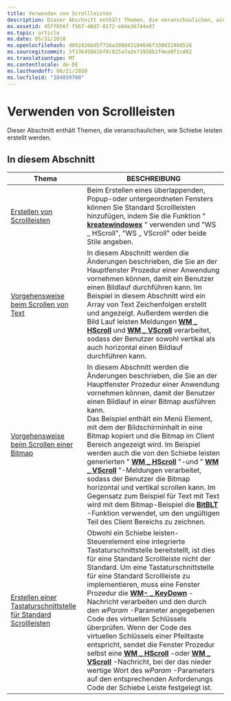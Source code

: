```yaml
---
title: Verwenden von Scrollleisten
description: Dieser Abschnitt enthält Themen, die veranschaulichen, wie Schiebe leisten erstellt werden.
ms.assetid: 45ffb56f-f567-40d7-8172-e64e26744ed7
ms.topic: article
ms.date: 05/31/2018
ms.openlocfilehash: d602426bd5f716a380d43104046f330d3240d516
ms.sourcegitcommit: 5f33645661bf8c825a7a2e73950b1f4ea0f1cd82
ms.translationtype: MT
ms.contentlocale: de-DE
ms.lasthandoff: 08/21/2020
ms.locfileid: "104039700"
---
```

# <a name="using-scroll-bars"></a>Verwenden von Scrollleisten

Dieser Abschnitt enthält Themen, die veranschaulichen, wie Schiebe leisten erstellt werden.

## <a name="in-this-section"></a>In diesem Abschnitt



| Thema                                                                                                                              | BESCHREIBUNG                                                                                                                                                                                                                                                                                                                                                                                                                                                                                                                                                                                                                                                    |
|------------------------------------------------------------------------------------------------------------------------------------|----------------------------------------------------------------------------------------------------------------------------------------------------------------------------------------------------------------------------------------------------------------------------------------------------------------------------------------------------------------------------------------------------------------------------------------------------------------------------------------------------------------------------------------------------------------------------------------------------------------------------------------------------------------|
| [Erstellen von Scrollleisten](create-scroll-bars.md)<br/>                                                                     | Beim Erstellen eines überlappenden, Popup-oder untergeordneten Fensters können Sie Standard Scrollleisten hinzufügen, indem Sie die Funktion " [**kreatewindowex**](/windows/desktop/api/winuser/nf-winuser-createwindowexa) " verwenden und "WS \_ HScroll", "WS \_ VScroll" oder beide Stile angeben. <br/>                                                                                                                                                                                                                                                                                                                                                                                                                                  |
| [Vorgehensweise beim Scrollen von Text](scroll-text-in-scroll-bars.md)<br/>                                                                    | In diesem Abschnitt werden die Änderungen beschrieben, die Sie an der Hauptfenster Prozedur einer Anwendung vornehmen können, damit ein Benutzer einen Bildlauf durchführen kann. Im Beispiel in diesem Abschnitt wird ein Array von Text Zeichenfolgen erstellt und angezeigt. Außerdem werden die Bild Lauf leisten Meldungen [**WM \_ HScroll**](wm-hscroll.md) und [**WM \_ VScroll**](wm-vscroll.md) verarbeitet, sodass der Benutzer sowohl vertikal als auch horizontal einen Bildlauf durchführen kann. <br/>                                                                                                                                                                                                                                                                 |
| [Vorgehensweise beim Scrollen einer Bitmap](scroll-a-bitmap-in-scroll-bars.md)<br/>                                                            | In diesem Abschnitt werden die Änderungen beschrieben, die Sie an der Hauptfenster Prozedur einer Anwendung vornehmen können, damit der Benutzer einen Bildlauf in einer Bitmap ausführen kann. <br/> Das Beispiel enthält ein Menü Element, mit dem der Bildschirminhalt in eine Bitmap kopiert und die Bitmap im Client Bereich angezeigt wird. Im Beispiel werden auch die von den Schiebe leisten generierten " [**WM \_ HScroll**](wm-hscroll.md) "-und " [**WM \_ VScroll**](wm-vscroll.md) "-Meldungen verarbeitet, sodass der Benutzer die Bitmap horizontal und vertikal scrollen kann. Im Gegensatz zum Beispiel für Text mit Text wird mit dem Bitmap-Beispiel die [**BitBLT**](/windows/desktop/api/wingdi/nf-wingdi-bitblt) -Funktion verwendet, um den ungültigen Teil des Client Bereichs zu zeichnen. <br/> |
| [Erstellen einer Tastaturschnittstelle für Standard Scrollleisten](create-a-keyboard-interface-for-standard-scroll-bars.md)<br/> | Obwohl ein Schiebe leisten-Steuerelement eine integrierte Tastaturschnittstelle bereitstellt, ist dies für eine Standard Scrollleiste nicht der Standard. Um eine Tastaturschnittstelle für eine Standard Scrollleiste zu implementieren, muss eine Fenster Prozedur die [**WM- \_ KeyDown**](/windows/desktop/inputdev/wm-keydown) -Nachricht verarbeiten und den durch den *wParam* -Parameter angegebenen Code des virtuellen Schlüssels überprüfen. Wenn der Code des virtuellen Schlüssels einer Pfeiltaste entspricht, sendet die Fenster Prozedur selbst eine [**WM \_ HScroll**](wm-hscroll.md) -oder [**WM \_ VScroll**](wm-vscroll.md) -Nachricht, bei der das nieder wertige Wort des *wParam* -Parameters auf den entsprechenden Anforderungs Code der Schiebe Leiste festgelegt ist. <br/>                                              |



 

 

